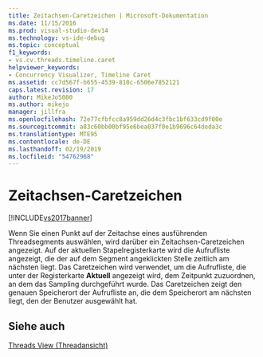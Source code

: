 ```yaml
---
title: Zeitachsen-Caretzeichen | Microsoft-Dokumentation
ms.date: 11/15/2016
ms.prod: visual-studio-dev14
ms.technology: vs-ide-debug
ms.topic: conceptual
f1_keywords:
- vs.cv.threads.timeline.caret
helpviewer_keywords:
- Concurrency Visualizer, Timeline Caret
ms.assetid: cc7d567f-b655-4539-810c-6506e7852121
caps.latest.revision: 17
author: MikeJo5000
ms.author: mikejo
manager: jillfra
ms.openlocfilehash: 72e77cfbfcc8a959dd26d4c3fbc1bf633cd9f00e
ms.sourcegitcommit: a83c60bb00bf95e6bea037f0e1b9696c64deda3c
ms.translationtype: MTE95
ms.contentlocale: de-DE
ms.lasthandoff: 02/19/2019
ms.locfileid: "54762968"
---
```

# <a name="timeline-caret"></a>Zeitachsen-Caretzeichen
[!INCLUDE[vs2017banner](../includes/vs2017banner.md)]

Wenn Sie einen Punkt auf der Zeitachse eines ausführenden Threadsegments auswählen, wird darüber ein Zeitachsen-Caretzeichen angezeigt. Auf der aktuellen Stapelregisterkarte wird die Aufrufliste angezeigt, die der auf dem Segment angeklickten Stelle zeitlich am nächsten liegt. Das Caretzeichen wird verwendet, um die Aufrufliste, die unter der Registerkarte **Aktuell** angezeigt wird, dem Zeitpunkt zuzuordnen, an dem das Sampling durchgeführt wurde. Das Caretzeichen zeigt den genauen Speicherort der Aufrufliste an, die dem Speicherort am nächsten liegt, den der Benutzer ausgewählt hat.  
  
## <a name="see-also"></a>Siehe auch  
 [Threads View (Threadansicht)](../profiling/threads-view-parallel-performance.md)
